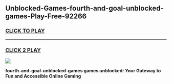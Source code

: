 
## Unblocked-Games-fourth-and-goal-unblocked-games-Play-Free-92266
<h3>
<a href="https://premium76.site?title=fourth-and-goal-unblocked-games&ref=21A">CLICK TO PLAY</a></h3>
<hr>

<h3>
<a href="https://premium76.site?title=fourth-and-goal-unblocked-games&ref=21A">CLICK 2 PLAY</a>
  
</h3>

<a href="https://premium76.site?title=fourth-and-goal-unblocked-games&ref=21A"><img src="https://clearcache.store/games.png"></a>


**fourth-and-goal-unblocked-games games unblocked: Your Gateway to Fun and Accessible Online Gaming**
